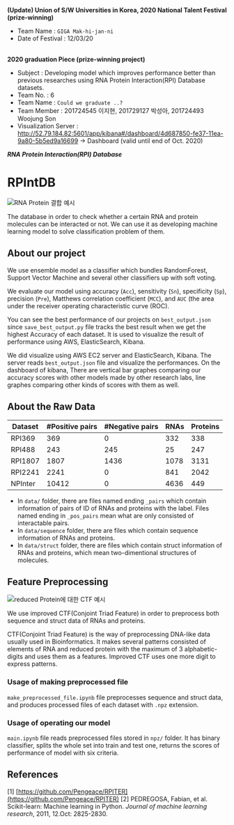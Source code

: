 **(Update) Union of S/W Universities in Korea, 2020 National Talent Festival (prize-winning)**
- Team Name : `GIGA Mak-hi-jan-ni`
- Date of Festival : 12/03/20<br/><br/>

**2020 graduation Piece (prize-winning project)**
- Subject : Developing model which improves performance better than previous researches using RNA Protein Interaction(RPI) Database datasets.
- Team No. : 6
- Team Name : `Could we graduate ..?`
- Team Member : 201724545 이지현, 201729127 박성아, 201724493 Woojung Son
- Visualization Server : http://52.79.184.82:5601/app/kibana#/dashboard/4d687850-fe37-11ea-9a80-5b5ed9a16699 -> Dashboard (valid until end of Oct. 2020)

***RNA Protein Interaction(RPI) Database***
# **RPIntDB**
![RNA Protein 결합 예시](http://swift-lang.org/case_studies/images/rna.png)

The database in order to check whether a certain RNA and protein molecules can be interacted or not. We can use it as developing machine learning model to solve classification problem of them.

## About our project
We use ensemble model as a classifier which bundles RandomForest, Support Vector Machine and several other classifiers up with soft voting.

We evaluate our model using accuracy (`Acc`), sensitivity (`Sn`), specificity (`Sp`), precision (`Pre`), Matthews correlation coefficient (`MCC`), and `AUC` (the area under the receiver operating characteristic curve (ROC).

You can see the best performance of our projects on `best_output.json` since `save_best_output.py` file tracks the best result when we get the highest Accuracy of each dataset. It is used to visualize the result of performance using AWS, ElasticSearch, Kibana.

We did visualize using AWS EC2 server and ElasticSearch, Kibana. The server reads `best_output.json` file and visualize the performances. On the dashboard of kibana, There are vertical bar graphes comparing our accuracy scores with other models made by other research labs, line graphes comparing other kinds of scores with them as well. 

## About the Raw Data
|Dataset|#Positive pairs|#Negative pairs|RNAs|Proteins|
|------|---|---|---|---|
|RPI369|369|0|332|338|
|RPI488|243|245|25|247|
|RPI1807|1807|1436|1078|3131|
|RPI2241|2241|0|841|2042|
|NPInter|10412|0|4636|449|

- In `data/` folder, there are files named ending `_pairs` which contain information of pairs of ID of RNAs and proteins with the label. Files named ending in `_pos_pairs` mean what are only consisted of interactable pairs. 
- In `data/sequence` folder, there are files which contain sequence information of RNAs and proteins.
- In `data/struct` folder, there are files which contain struct information of RNAs and proteins, which mean two-dimentional structures of molecules.

## Feature Preprocessing
![reduced Protein에 대한 CTF 예시](https://encrypted-tbn0.gstatic.com/images?q=tbn:ANd9GcSC2ecLGlTSPxoi4pm3YkgeXdOMi7U5A6CXtKaKrik4kOW1WcPs)

We use improved CTF(Conjoint Triad Feature) in order to preprocess both sequence and struct data of RNAs and proteins. 

CTF(Conjoint Triad Feature) is the way of preprocessing DNA-like data usually used in Bioinformatics. It makes several patterns consisted of elements of RNA and reduced protein with the maximum of 3 alphabetic-digits and uses them as a features. Improved CTF uses one more digit to express patterns. 

### Usage of making preprocessed file
`make_preprocessed_file.ipynb` file preprocesses sequence and struct data, and produces processed files of each dataset with `.npz` extension.

### Usage of operating our model
`main.ipynb` file reads preprocessed files stored in `npz/` folder. It has binary classifier, splits the whole set into train and test one, returns the scores of performance of model with six criteria.

## References

[1] [https://github.com/Pengeace/RPITER](https://github.com/Pengeace/RPITER)
[2] PEDREGOSA, Fabian, et al. Scikit-learn: Machine learning in Python. _Journal of machine learning research_, 2011, 12.Oct: 2825-2830.
